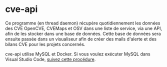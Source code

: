 # cve-api

Ce programme (en thread daemon) récupère quotidiennement les données des CVE OpenCVE, CVEMaps et OSV dans une liste de service, via une API, afin de les stocker dans une base de données.
Cette base de données sera ensuite passée dans un visualiseur afin de créer des mails d'alerte et des bilans CVE pour les projets concernés.

cve-api utilise MySQL et Docker. Si vous voulez exécuter MySQL dans Visual Studio Code, [suivez cette procédure](https://www.geeksforgeeks.org/how-to-connect-to-mysql-server-using-vs-code-and-fix-errors/). 
